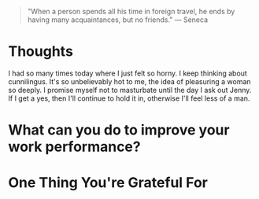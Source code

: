 
> \"When a person spends all his time in foreign travel, he ends by having many acquaintances, but no friends.\" — Seneca

# Thoughts
I had so many times today where I just felt so horny. I keep thinking about cunnilingus. It's so unbelievably hot to me, the idea of pleasuring a woman so deeply. I promise myself not to masturbate until the day I ask out Jenny. If I get a yes, then I'll continue to hold it in, otherwise I'll feel less of a man.

# What can you do to improve your work performance?

# One Thing You're Grateful For

